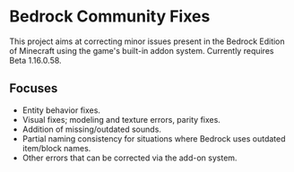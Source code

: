 # Bedrock Community Fixes
This project aims at correcting minor issues present in the Bedrock Edition of Minecraft using the game's built-in addon system. Currently requires Beta 1.16.0.58.

## Focuses
- Entity behavior fixes.
- Visual fixes; modeling and texture errors, parity fixes.
- Addition of missing/outdated sounds.
- Partial naming consistency for situations where Bedrock uses outdated item/block names.
- Other errors that can be corrected via the add-on system.
